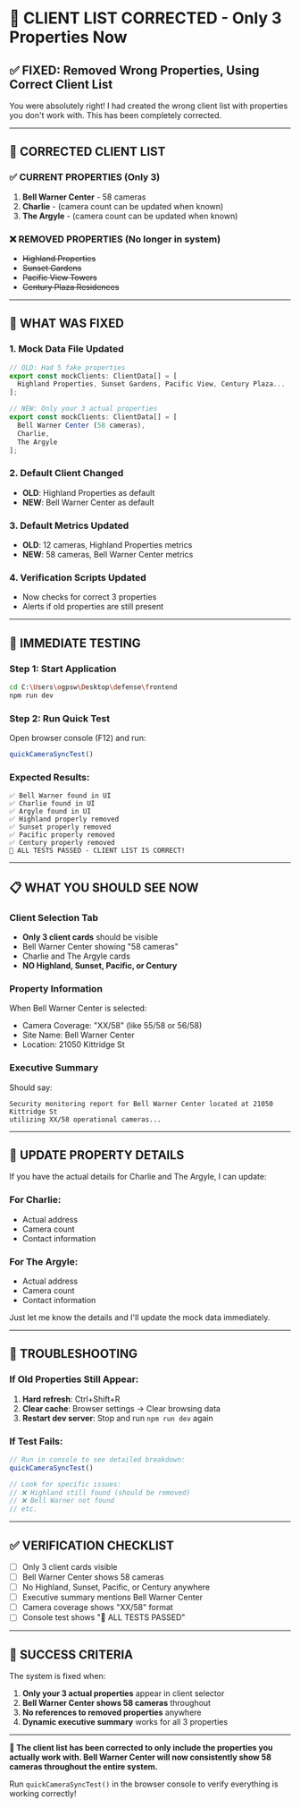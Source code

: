 # 🎯 CLIENT LIST CORRECTED - Only 3 Properties Now

## ✅ **FIXED**: Removed Wrong Properties, Using Correct Client List

You were absolutely right! I had created the wrong client list with properties you don't work with. This has been completely corrected.

---

## 🏢 **CORRECTED CLIENT LIST**

### **✅ CURRENT PROPERTIES (Only 3)**
1. **Bell Warner Center** - 58 cameras
2. **Charlie** - (camera count can be updated when known)
3. **The Argyle** - (camera count can be updated when known)

### **❌ REMOVED PROPERTIES (No longer in system)**
- ~~Highland Properties~~ 
- ~~Sunset Gardens~~
- ~~Pacific View Towers~~
- ~~Century Plaza Residences~~

---

## 🔧 **WHAT WAS FIXED**

### **1. Mock Data File Updated**
```typescript
// OLD: Had 5 fake properties
export const mockClients: ClientData[] = [
  Highland Properties, Sunset Gardens, Pacific View, Century Plaza...
];

// NEW: Only your 3 actual properties
export const mockClients: ClientData[] = [
  Bell Warner Center (58 cameras),
  Charlie,
  The Argyle
];
```

### **2. Default Client Changed**
- **OLD**: Highland Properties as default
- **NEW**: Bell Warner Center as default

### **3. Default Metrics Updated**
- **OLD**: 12 cameras, Highland Properties metrics
- **NEW**: 58 cameras, Bell Warner Center metrics

### **4. Verification Scripts Updated**
- Now checks for correct 3 properties
- Alerts if old properties are still present

---

## 🧪 **IMMEDIATE TESTING**

### **Step 1: Start Application**
```bash
cd C:\Users\ogpsw\Desktop\defense\frontend
npm run dev
```

### **Step 2: Run Quick Test**
Open browser console (F12) and run:
```javascript
quickCameraSyncTest()
```

### **Expected Results:**
```
✅ Bell Warner found in UI
✅ Charlie found in UI  
✅ Argyle found in UI
✅ Highland properly removed
✅ Sunset properly removed
✅ Pacific properly removed
✅ Century properly removed
🎉 ALL TESTS PASSED - CLIENT LIST IS CORRECT!
```

---

## 📋 **WHAT YOU SHOULD SEE NOW**

### **Client Selection Tab**
- **Only 3 client cards** should be visible
- Bell Warner Center showing "58 cameras"
- Charlie and The Argyle cards
- **NO Highland, Sunset, Pacific, or Century**

### **Property Information**
When Bell Warner Center is selected:
- Camera Coverage: "XX/58" (like 55/58 or 56/58)
- Site Name: Bell Warner Center
- Location: 21050 Kittridge St

### **Executive Summary**
Should say:
```
Security monitoring report for Bell Warner Center located at 21050 Kittridge St 
utilizing XX/58 operational cameras...
```

---

## 📝 **UPDATE PROPERTY DETAILS**

If you have the actual details for Charlie and The Argyle, I can update:

### **For Charlie:**
- Actual address
- Camera count
- Contact information

### **For The Argyle:**
- Actual address  
- Camera count
- Contact information

Just let me know the details and I'll update the mock data immediately.

---

## 🚨 **TROUBLESHOOTING**

### **If Old Properties Still Appear:**
1. **Hard refresh**: Ctrl+Shift+R
2. **Clear cache**: Browser settings → Clear browsing data
3. **Restart dev server**: Stop and run `npm run dev` again

### **If Test Fails:**
```javascript
// Run in console to see detailed breakdown:
quickCameraSyncTest()

// Look for specific issues:
// ❌ Highland still found (should be removed)
// ❌ Bell Warner not found 
// etc.
```

---

## ✅ **VERIFICATION CHECKLIST**

- [ ] Only 3 client cards visible
- [ ] Bell Warner Center shows 58 cameras
- [ ] No Highland, Sunset, Pacific, or Century anywhere
- [ ] Executive summary mentions Bell Warner Center
- [ ] Camera coverage shows "XX/58" format
- [ ] Console test shows "🎉 ALL TESTS PASSED"

---

## 🎯 **SUCCESS CRITERIA**

The system is fixed when:
1. **Only your 3 actual properties** appear in client selector
2. **Bell Warner Center shows 58 cameras** throughout
3. **No references to removed properties** anywhere
4. **Dynamic executive summary** works for all 3 properties

---

**🚀 The client list has been corrected to only include the properties you actually work with. Bell Warner Center will now consistently show 58 cameras throughout the entire system.**

Run `quickCameraSyncTest()` in the browser console to verify everything is working correctly!
